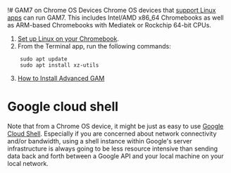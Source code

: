 !# GAM7 on Chrome OS Devices
Chrome OS devices that [support Linux apps](https://support.google.com/chromebook/answer/9145439?hl=en) can run GAM7. This includes Intel/AMD x86_64 Chromebooks as well as ARM-based Chromebooks with Mediatek or Rockchip 64-bit CPUs.

1. [Set up Linux on your Chromebook](https://support.google.com/chromebook/answer/9145439?hl=en).
1. From the Terminal app, run the following commands:
```
    sudo apt update
    sudo apt install xz-utils
```
3. [How to Install Advanced GAM](How-to-Install-Advanced-GAM)

# Google cloud shell

Note that from a Chrome OS device, it might be just as easy to use [Google Cloud Shell](https://cloud.google.com/shell). Especially if you are concerned about network connectivity and/or bandwidth, using a shell instance within Google's server infrastructure is always going to be less resource intensive than sending data back and forth between a Google API and your local machine on your local network.
